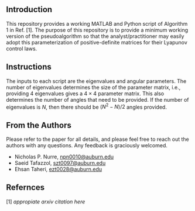 ## Introduction
This repository provides a working MATLAB and Python script of Algorithm 1 in Ref. [1]. The purpose of this repository is to provide a minimum working version of the pseudoalgorithm so that the analyst/practitioner may easily adopt this parameterization of positive-definite matrices for their Lyapunov control laws.

## Instructions
The inputs to each script are the eigenvalues and angular parameters. The number of eigenvalues determines the size of the parameter matrix, i.e., providing 4 eigenvalues gives a $4\times4$ parameter matrix. This also determines the number of angles that need to be provided. If the number of eigenvalues is $N$, then there should be $(N^2-N)/2$ angles provided. 

## From the Authors
Please refer to the paper for all details, and please feel free to reach out the authors with any questions. Any feedback is graciously welcomed.

- Nicholas P. Nurre, npn0010@auburn.edu
- Saeid Tafazzol, szt0097@auburn.edu
- Ehsan Taheri, ezt0028@auburn.edu

## Refernces
[1] *appropiate arxiv citation here*
